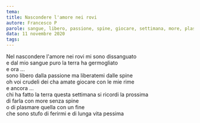 ```yaml
---
tema:
title: Nascondere l'amore nei rovi
autore: Francesco P
parole: sangue, libero, passione, spine, giocare, settimana, more, plasmare
data: 11 novembre 2020
tags: 
---
```

Nel nascondere l'amore nei rovi mi sono dissanguato  
e dal mio sangue puro la terra ha germogliato  
e ora ...  
sono libero dalla passione ma liberatemi dalle spine  
oh voi crudeli dei cha amate giocare con le mie rime  
e ancora ...  
chi ha fatto la terra questa settimana si ricordi la prossima  
di farla con more senza spine  
o di plasmare quella con un fine  
che sono stufo di ferirmi e di lunga vita pessima